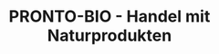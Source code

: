 ---
title: "PRONTO-BIO - Handel mit Naturprodukten"
url: /weidlingbach/pronto-bio-handel-mit-naturprodukten/
shop: Allgemein
---